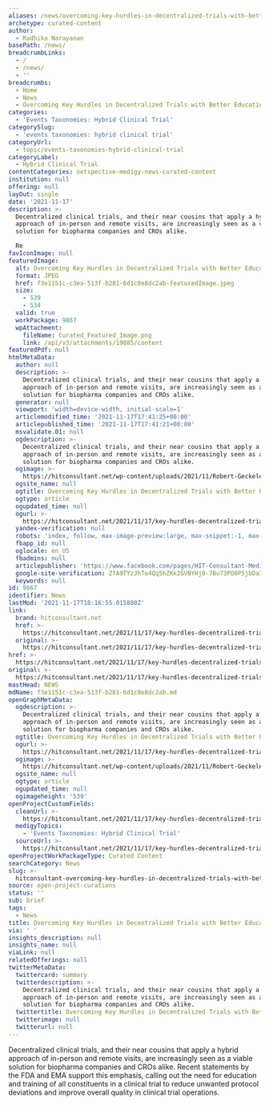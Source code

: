 ```yaml
---
aliases: /news/overcoming-key-hurdles-in-decentralized-trials-with-better-education
archetype: curated-content
author:
  - Radhika Narayanan
basePath: /news/
breadcrumbLinks:
  - /
  - /news/
  - ''
breadcrumbs:
  - Home
  - News
  - Overcoming Key Hurdles in Decentralized Trials with Better Education
categories:
  - 'Events Taxonomies: Hybrid Clinical Trial'
categorySlug:
  - 'events taxonomies: hybrid clinical trial'
categoryUrl:
  - topic/events-taxonomies-hybrid-clinical-trial
categoryLabel:
  - Hybrid Clinical Trial
contentCategories: netspective-medigy-news-curated-content
institution: null
offering: null
layOut: single
date: '2021-11-17'
description: >-
  Decentralized clinical trials, and their near cousins that apply a hybrid
  approach of in-person and remote visits, are increasingly seen as a viable
  solution for biopharma companies and CROs alike.

  Re
favIconImage: null
featuredImage:
  alt: Overcoming Key Hurdles in Decentralized Trials with Better Education
  format: JPEG
  href: f3e1151c-c3ea-513f-b281-6d1c8e8dc2ab-featuredImage.jpeg
  size:
    - 539
    - 534
  valid: true
  workPackage: 9867
  wpAttachment:
    fileName: Curated_Featured_Image.png
    link: /api/v3/attachments/19085/content
featuredPdf: null
htmlMetaData:
  author: null
  description: >-
    Decentralized clinical trials, and their near cousins that apply a hybrid
    approach of in-person and remote visits, are increasingly seen as a viable
    solution for biopharma companies and CROs alike.
  generator: null
  viewport: 'width=device-width, initial-scale=1'
  articlemodified_time: '2021-11-17T17:41:25+00:00'
  articlepublished_time: '2021-11-17T17:41:21+00:00'
  msvalidate.01: null
  ogdescription: >-
    Decentralized clinical trials, and their near cousins that apply a hybrid
    approach of in-person and remote visits, are increasingly seen as a viable
    solution for biopharma companies and CROs alike.
  ogimage: >-
    https://hitconsultant.net/wp-content/uploads/2021/11/Robert-Geckeler-Headshot.png
  ogsite_name: null
  ogtitle: Overcoming Key Hurdles in Decentralized Trials with Better Education
  ogtype: article
  ogupdated_time: null
  ogurl: >-
    https://hitconsultant.net/2021/11/17/key-hurdles-decentralized-trials-better-education/
  yandex-verification: null
  robots: 'index, follow, max-image-preview:large, max-snippet:-1, max-video-preview:-1'
  fbapp_id: null
  oglocale: en_US
  fbadmins: null
  articlepublisher: 'https://www.facebook.com/pages/HIT-Consultant-Media/302199219847409'
  google-site-verification: ZfA9TYzJhTo4Qq5hZKk2GVBYHj0-7Bu73PO0P5jbDaI
  keywords: null
id: 9867
identifier: News
lastMod: '2021-11-17T18:16:55.015880Z'
link:
  brand: hitconsultant.net
  href: >-
    https://hitconsultant.net/2021/11/17/key-hurdles-decentralized-trials-better-education/#.YZVGMWDP1PY
  original: >-
    https://hitconsultant.net/2021/11/17/key-hurdles-decentralized-trials-better-education/#.YZVGMWDP1PY
href: >-
  https://hitconsultant.net/2021/11/17/key-hurdles-decentralized-trials-better-education/#.YZVGMWDP1PY
original: >-
  https://hitconsultant.net/2021/11/17/key-hurdles-decentralized-trials-better-education/#.YZVGMWDP1PY
mastHead: NEWS
mdName: f3e1151c-c3ea-513f-b281-6d1c8e8dc2ab.md
openGraphMetaData:
  ogdescription: >-
    Decentralized clinical trials, and their near cousins that apply a hybrid
    approach of in-person and remote visits, are increasingly seen as a viable
    solution for biopharma companies and CROs alike.
  ogtitle: Overcoming Key Hurdles in Decentralized Trials with Better Education
  ogurl: >-
    https://hitconsultant.net/2021/11/17/key-hurdles-decentralized-trials-better-education/
  ogimage: >-
    https://hitconsultant.net/wp-content/uploads/2021/11/Robert-Geckeler-Headshot.png
  ogsite_name: null
  ogtype: article
  ogupdated_time: null
  ogimageheight: '539'
openProjectCustomFields:
  cleanUrl: >-
    https://hitconsultant.net/2021/11/17/key-hurdles-decentralized-trials-better-education/#.YZVGMWDP1PY
  medigyTopics:
    - 'Events Taxonomies: Hybrid Clinical Trial'
  sourceUrl: >-
    https://hitconsultant.net/2021/11/17/key-hurdles-decentralized-trials-better-education/#.YZVGMWDP1PY
openProjectWorkPackageType: Curated Content
searchCategory: News
slug: >-
  hitconsultant-overcoming-key-hurdles-in-decentralized-trials-with-better-education
source: open-project-curations
status: ''
sub: brief
tags:
  - News
title: Overcoming Key Hurdles in Decentralized Trials with Better Education
via: ' '
insights_description: null
insights_name: null
viaLink: null
relatedOfferings: null
twitterMetaData:
  twittercard: summary
  twitterdescription: >-
    Decentralized clinical trials, and their near cousins that apply a hybrid
    approach of in-person and remote visits, are increasingly seen as a viable
    solution for biopharma companies and CROs alike.
  twittertitle: Overcoming Key Hurdles in Decentralized Trials with Better Education
  twitterimage: null
  twitterurl: null
---
```

<p>Decentralized clinical trials, and their near cousins that apply a hybrid approach of in-person and remote visits, are increasingly seen as a viable solution for biopharma companies and CROs alike.
Recent statements by the FDA and EMA support this emphasis, calling out the need for education and training of all constituents in a clinical trial to reduce unwanted protocol deviations and improve overall quality in clinical trial operations.<br>&nbsp;</p>